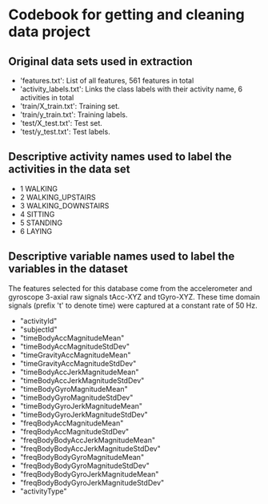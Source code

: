 # Codebook for getting and cleaning data project
## Original data sets used in extraction
- 'features.txt': List of all features, 561 features in total
- 'activity_labels.txt': Links the class labels with their activity name, 6 activities in total
- 'train/X_train.txt': Training set.
- 'train/y_train.txt': Training labels.
- 'test/X_test.txt': Test set.
- 'test/y_test.txt': Test labels.

## Descriptive activity names  used to label the activities in the data set 
* 1 WALKING
* 2 WALKING_UPSTAIRS
* 3 WALKING_DOWNSTAIRS
* 4 SITTING
* 5 STANDING
* 6 LAYING

## Descriptive variable names used to label the variables in the dataset
The features selected for this database come from the accelerometer and gyroscope 3-axial raw signals tAcc-XYZ and tGyro-XYZ. These time domain signals (prefix 't' to denote time) were captured at a constant rate of 50 Hz.
* "activityId"                          
* "subjectId"                          
* "timeBodyAccMagnitudeMean"            
* "timeBodyAccMagnitudeStdDev"         
* "timeGravityAccMagnitudeMean"         
* "timeGravityAccMagnitudeStdDev"      
* "timeBodyAccJerkMagnitudeMean"        
* "timeBodyAccJerkMagnitudeStdDev"     
* "timeBodyGyroMagnitudeMean"           
* "timeBodyGyroMagnitudeStdDev"        
* "timeBodyGyroJerkMagnitudeMean"       
* "timeBodyGyroJerkMagnitudeStdDev"    
* "freqBodyAccMagnitudeMean"            
* "freqBodyAccMagnitudeStdDev"         
* "freqBodyBodyAccJerkMagnitudeMean"    
* "freqBodyBodyAccJerkMagnitudeStdDev" 
* "freqBodyBodyGyroMagnitudeMean"       
* "freqBodyBodyGyroMagnitudeStdDev"    
* "freqBodyBodyGyroJerkMagnitudeMean"   
* "freqBodyBodyGyroJerkMagnitudeStdDev"
* "activityType"                       
